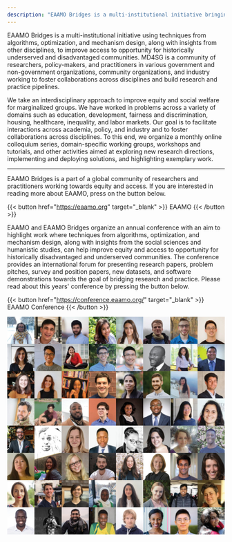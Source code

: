 ```yaml
---
description: "EAAMO Bridges is a multi-institutional initiative bringing together researchers and practitioners from over 130 institutions in 50 countries."
---
```


EAAMO Bridges is a multi-institutional initiative using techniques from algorithms, optimization, and mechanism design, along with insights from other disciplines, to improve access to opportunity for historically underserved and disadvantaged communities. MD4SG is a community of researchers, policy-makers, and practitioners in various government and non-government organizations, community organizations, and industry working to foster collaborations across disciplines and build research and practice pipelines.

We take an interdisciplinary approach to improve equity and social welfare for marginalized groups. We have worked in problems across a variety of domains such as education, development, fairness and discrimination, housing, healthcare, inequality, and labor markets. Our goal is to facilitate interactions across academia, policy, and industry and to foster collaborations across disciplines. To this end, we organize a monthly online colloquium series, domain-specific working groups, workshops and tutorials, and other activities aimed at exploring new research directions, implementing and deploying solutions, and highlighting exemplary work.

- - -

EAAMO Bridges is a part of a global community of researchers and practitioners working towards equity and access. If you are interested in reading more about EAAMO, press on the button below.

{{< button href="https://eaamo.org" target="_blank" >}}
EAAMO
{{< /button >}}

EAAMO and EAAMO Bridges organize an annual conference with an aim to highlight work where techniques from algorithms, optimization, and mechanism design, along with insights from the social sciences and humanistic studies, can help improve equity and access to opportunity for historically disadvantaged and underserved communities. The conference provides an international forum for presenting research papers, problem pitches, survey and position papers, new datasets, and software demonstrations towards the goal of bridging research and practice. Please read about this years' conference by pressing the button below.

{{< button href="https://conference.eaamo.org/" target="_blank" >}}
EAAMO Conference
{{< /button >}}

![People of EAAMO Bridges](images/Home_TeamGrid.jpg)